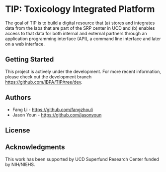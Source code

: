 # TIP: Toxicology Integrated Platform

The goal of TIP is to build a digital resource that (a) stores and integrates data from the labs that are part of the SRP center in UCD and (b) enables access to that data for both internal and external partners through an application programming interface (API), a command line interface and later on a web interface.

## Getting Started

This project is actively under the development. For more recent information, please check out the development branch https://github.com/IBPA/TIP/tree/dev.

## Authors

- Fang Li - https://github.com/fangzhouli
- Jason Youn - https://github.com/jasonyoun

## License

<!-- What license are we using? -->

## Acknowledgments

This work has been supported by UCD Superfund Research Center funded by NIH/NIEHS.
